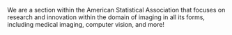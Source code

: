 We are a section within the American Statistical Association that focuses on research and innovation within the domain of imaging in all its forms, including medical imaging, computer vision, and more!
